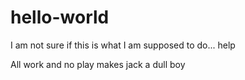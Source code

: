 # hello-world
I am not sure if this is what I am supposed to do... help

All work and no play makes jack a dull boy
